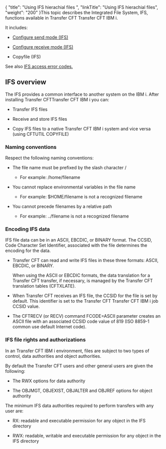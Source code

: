 {
    "title": "Using IFS hierachial files ",
    "linkTitle": "Using IFS hierachial files",
    "weight": "200"
}This topic describes the Integrated File System, IFS, functions available in Transfer CFT Transfer CFT IBM i.

It includes:

-   [Configure send mode (IFS)](send_files_ifs)
-   [Configure receive mode (IFS)](receive_files_ifs)
-   Copyfile (IFS)

See also [IFS access error codes.](../os400_support_tool/ifs_access_errors)

## IFS overview

The IFS provides a common interface to another system on the IBM i. After installing Transfer CFTTransfer CFT IBM i you can:

-   Transfer IFS files
-   Receive and store IFS files
-   Copy IFS files to a native Transfer CFT IBM i system and vice versa (using CFTUTIL COPYFILE)

### Naming conventions

Respect the following naming conventions:

-   The file name must be prefixed by the slash character /
    -   For example: /home/filename
-   You cannot replace environmental variables in the file name
    -   For example: $HOME/filename is not a recognized filename
-   You cannot precede filenames by a relative path
    -   For example: ../filename is not a recognized filename

### Encoding IFS data

IFS file data can be in an ASCII, EBCDIC, or BINARY format. The CCSID, Code Character Set Identifier, associated with the file determines the encoding for the data.

-   Transfer CFT can read and write IFS files in these three formats: ASCII, EBCDIC, or BINARY.  
    When using the ASCII or EBCDIC formats, the data translation for a Transfer CFT transfer, if necessary, is managed by the Transfer CFT translation tables (CFTXLATE).
-   When Transfer CFT receives an IFS file, the CCSID for the file is set by default. This identifier is set to the Transfer CFT Transfer CFT IBM i job CCSID value.
-   The CFTRECV (or RECV) command FCODE=ASCII parameter creates an ASCII file with an associated CCSID code value of 819 (ISO 8859-1 common use default Internet code).

### IFS file rights and authorizations

In an Transfer CFT IBM i environment, files are subject to two types of control, data authorities and object authorities.

By default the Transfer CFT users and other general users are given the following:

-   The RWX options for data authority
-   The OBJMGT, OBJEXIST, OBJALTER and OBJREF options for object authority

The minimum IFS data authorities required to perform transfers with any user are:

-   RX: readable and executable permission for any object in the IFS directory
-   RWX: readable, writable and executable permission for any object in the IFS directory
